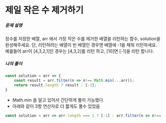 # 제일 작은 수 제거하기

##### 문제 설명

정수를 저장한 배열, arr 에서 가장 작은 수를 제거한 배열을 리턴하는 함수, solution을 완성해주세요. 단, 리턴하려는 배열이 빈 배열인 경우엔 배열에 -1을 채워 리턴하세요. 예를들어 arr이 [4,3,2,1]인 경우는 [4,3,2]를 리턴 하고, [10]면 [-1]을 리턴 합니다.



##### 나의 풀이

```javascript
const solution = arr => {
    const result = arr.filter(n => n!== Math.min(...arr));
    return result.length ? result : [-1];
}
```

- Math.min 을 알고 있어서 간단하게 풀이 가능했다.
- 아래와 같이 3항 연산자로 더 짧게도 풀수 있었음

```javascript
const solution = arr => arr.length === 1 ? [-1] : arr.filter(n => n!== Math.min(...arr))
```